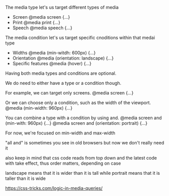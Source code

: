 The media type let's us target different types of media
- Screen @media screen {...}
- Print @media print {...}
- Speech @media speech {...}

The media condition let's us target specific cnoditions within that medai type
- Widths @media (min-witdh: 600px) {...}
- Orientation @media (orientation: landscape) {...}
- Specific features @media (hover) {...}

Having both media types and conditions are optional.

We do need to either have a type or a condition though.

For example, we can target only screens.
@media screen {...}

Or we can choose only a condition, such as the width of the viewport.
@media (min-width: 960px) {...}

You can combine a type with a condition by using and.
@media screen and (min-with: 960px) {...}
@media screen and (orientation: portrait) {...}

For now, we're focused on min-width and max-width

"all and" is sometimes you see in old browsers but now we don't really need it

also keep in mind that css code reads from top down and the latest code with take
effect, thus order matters, depending on case

landscape means that it is wider than it is tall
while portrait means that it is taller than it is wide

https://css-tricks.com/logic-in-media-queries/